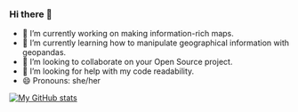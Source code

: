 ### Hi there 👋

- 🔭 I’m currently working on making information-rich maps.
- 🌱 I’m currently learning how to manipulate geographical information with geopandas.
- 👯 I’m looking to collaborate on your Open Source project.
- 🤔 I’m looking for help with my code readability.
- 😄 Pronouns: she/her

[![My GitHub stats](https://github-readme-stats.vercel.app/api?username=s-zavala)](https://github.com/s-zavala/github-readme-stats)

<!--
**s-zavala/s-zavala** is a ✨ _special_ ✨ repository because its `README.md` (this file) appears on your GitHub profile.

Here are some ideas to get you started:

- 💬 Ask me about ...
- 📫 How to reach me: ...
- ⚡ Fun fact: ...
-->
